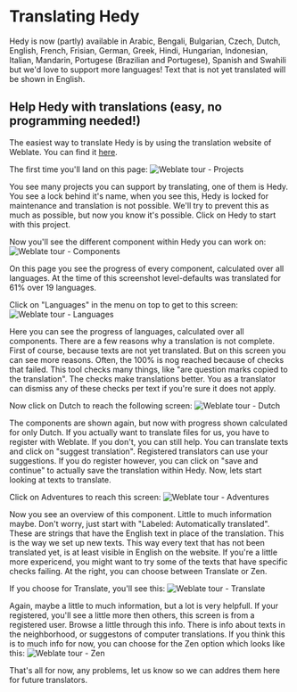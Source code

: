Translating Hedy
================

Hedy is now (partly) available in Arabic, Bengali, Bulgarian, Czech, Dutch, English, French, Frisian, German, Greek, Hindi, Hungarian, Indonesian, Italian, Mandarin, Portugese (Brazilian and Portugese), Spanish and Swahili but we'd love to support more languages! Text that is not yet translated will be shown in English.

Help Hedy with translations (easy, no programming needed!)
----------------------------------------------------------

The easiest way to translate Hedy is by using the translation website of Weblate. You can find it [here](https://hosted.weblate.org/projects/hedy).

The first time you'll land on this page:
![Weblate tour - Projects](https://user-images.githubusercontent.com/28646458/156936569-9b8e2213-2789-4920-b746-0da22629dadc.jpg)

You see many projects you can support by translating, one of them is Hedy. You see a lock behind it's name, when you see this, Hedy is locked for maintenance and translation is not possible. We'll try to prevent this as much as possible, but now you know it's possible. 
Click on Hedy to start with this project. 

Now you'll see the different component within Hedy you can work on:
![Weblate tour - Components](https://user-images.githubusercontent.com/28646458/156936765-cf5ae1ef-e40d-47c3-8706-041bdd1088c2.jpg)

On this page you see the progress of every component, calculated over all languages. At the time of this screenshot level-defaults was translated for 61% over 19 languages. 

Click on "Languages" in the menu on top to get to this screen: 
![Weblate tour - Languages](https://user-images.githubusercontent.com/28646458/156936976-b740a30b-245b-4bc7-88bc-b70b7adf3afa.jpg)

Here you can see the progress of languages, calculated over all components. There are a few reasons why a translation is not complete. First of course, because texts are not yet translated. But on this screen you can see more reasons. Often, the 100% is nog reached because of checks that failed. This tool checks many things, like "are question marks copied to the translation". The checks make translations better. You as a translator can dismiss any of these checks per text if you're sure it does not apply. 

Now click on Dutch to reach the following screen:
![Weblate tour - Dutch](https://user-images.githubusercontent.com/28646458/156937240-dd24c51e-a100-4cd2-b160-c25b5e7a7827.jpg)

The components are shown again, but now with progress shown calculated for only Dutch. If you actually want to translate files for us, you have to register with Weblate. If you don't, you can still help. You can translate texts and click on "suggest translation". Registered translators can use your suggestions. If you do register however, you can click on "save and continue" to actually save the translation within Hedy. 
Now, lets start looking at texts to translate. 

Click on Adventures to reach this screen:
![Weblate tour - Adventures](https://user-images.githubusercontent.com/28646458/156937285-2418f2b9-5dcb-46ba-85e4-ad8266a8aae4.jpg)

Now you see an overview of this component. Little to much information maybe. Don't worry, just start with "Labeled: Automatically translated". These are strings that have the English text in place of the translation. This is the way we set up new texts. This way every text that has not been translated yet, is at least visible in English on the website. 
If you're a little more expericend, you might want to try some of the texts that have specific checks failing. 
At the right, you can choose between Translate or Zen. 

If you choose for Translate, you'll see this:
![Weblate tour - Translate](https://user-images.githubusercontent.com/28646458/156937676-0dfd72cd-8ccb-49d0-9ad7-bf10b3a7d906.jpg)

Again, maybe a little to much information, but a lot is very helpfull. If your registered, you'll see a little more then others, this screen is from a registered user. Browse a little through this info. There is info about texts in the neighborhood, or suggestons of computer translations. If you think this is to much info for now, you can choose for the Zen option which looks like this:
![Weblate tour - Zen](https://user-images.githubusercontent.com/28646458/156937825-c5b97c10-3928-40b9-93d1-68a80371d51f.jpg)

That's all for now, any problems, let us know so we can addres them here for future translators. 
